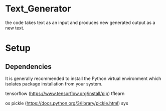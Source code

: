 # Text_Generator

the code takes text as an input and produces new generated output as a new text.

# Setup

## Dependencies

It is generally recommended to install the Python virtual environment which isolates package installation from your system.

tensorflow (https://www.tensorflow.org/install/pip)
tflearn

os
pickle (https://docs.python.org/3/library/pickle.html)
sys
